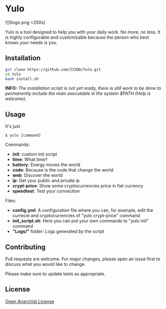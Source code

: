 # Yulo

![](logo.png =250x)

Yulo is a tool designed to help you with your daily work. No more, no less. It is highly configurable and customizable because the person who best knows your needs is you.

## Installation
```bash
git clone https://github.com/Z33DD/Yulo.git
cd Yulo
bash install.sh
```
**INFO:** _The installation script is not yet ready, there is still work to be done to permanently include the main executable in the system $PATH (Help is welcome)._
## Usage
It's just
```
$ yulo [command]
```
Commands:
- **init**: custom init script
- **time**: What time?
- **battery**: Energy moves the world
- **code**: Because is the code that change the world
- **web**: Discover the world
- **ip**: Get your public and private ip
- **crypt-price**: Show some cryptocurrencies price in fiat currency
- **speedtest**: Test your connection

Files:
- **config.yml**: A configuration file where you can, for example, edit the currecie and cryptocurrencies of "yulo crypt-price" command
- **init_script.sh**: Here you can put your own commands to "yulo init" command
- **"Logs/"** folder: Logs generated by the script

## Contributing

Pull requests are welcome. For major changes, please open an issue first to discuss what you would like to change.

Please make sure to update tests as appropriate.

## License
[Open Anarchist License](https://github.com/AnarchistLicense/OpenAnarchistLicense)
